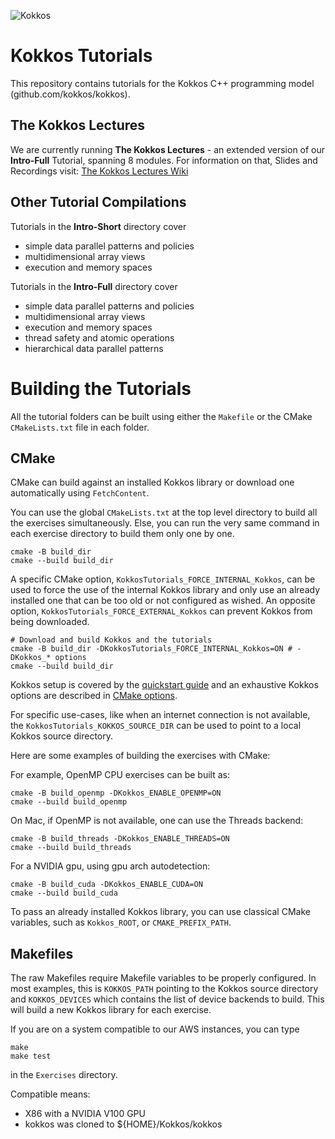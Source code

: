 ![Kokkos](https://avatars2.githubusercontent.com/u/10199860?s=200&v=4)

# Kokkos Tutorials

This repository contains tutorials for the Kokkos C++ programming
model (github.com/kokkos/kokkos). 

## The Kokkos Lectures

We are currently running **The Kokkos Lectures** - an extended version
of our **Intro-Full** Tutorial, spanning 8 modules. For information on that, 
Slides and Recordings visit: [The Kokkos Lectures Wiki](https://github.com/kokkos/kokkos-tutorials/wiki/Kokkos-Lecture-Series)

## Other Tutorial Compilations

Tutorials in the **Intro-Short** directory cover
 * simple data parallel patterns and policies
 * multidimensional array views
 * execution and memory spaces

Tutorials in the **Intro-Full** directory cover
 * simple data parallel patterns and policies
 * multidimensional array views
 * execution and memory spaces
 * thread safety and atomic operations
 * hierarchical data parallel patterns

# Building the Tutorials

All the tutorial folders can be built using either the `Makefile` or the CMake `CMakeLists.txt` file in each folder.

## CMake

CMake can build against an installed Kokkos library or download one automatically using `FetchContent`.

You can use the global `CMakeLists.txt` at the top level directory to build all the exercises simultaneously. Else, you
can run the very same command in each exercise directory to build them only one by one.

```shell
cmake -B build_dir
cmake --build build_dir
```

A specific CMake option, `KokkosTutorials_FORCE_INTERNAL_Kokkos`, can be used to force the use of the internal Kokkos
library and only use an already installed one that can be too old or not configured as wished. An opposite
option, `KokkosTutorials_FORCE_EXTERNAL_Kokkos` can prevent Kokkos from being downloaded.

```shell
# Download and build Kokkos and the tutorials
cmake -B build_dir -DKokkosTutorials_FORCE_INTERNAL_Kokkos=ON # -DKokkos_* options
cmake --build build_dir
```

Kokkos setup is covered by the [quickstart guide](https://kokkos.org/kokkos-core-wiki/quick_start.html) and an exhaustive
Kokkos options are described in [CMake options](https://kokkos.org/kokkos-core-wiki/keywords.html).

For specific use-cases, like when an internet connection is not available, the `KokkosTutorials_KOKKOS_SOURCE_DIR` can
be used to point to a local Kokkos source directory.

Here are some examples of building the exercises with CMake:

For example, OpenMP CPU exercises can be built as:
```shell
cmake -B build_openmp -DKokkos_ENABLE_OPENMP=ON
cmake --build build_openmp
```

On Mac, if OpenMP is not available, one can use the Threads backend:
```shell
cmake -B build_threads -DKokkos_ENABLE_THREADS=ON
cmake --build build_threads
```

For a NVIDIA gpu, using gpu arch autodetection:

```shell
cmake -B build_cuda -DKokkos_ENABLE_CUDA=ON
cmake --build build_cuda
```

To pass an already installed Kokkos library, you can use classical CMake variables,
such as `Kokkos_ROOT`, or `CMAKE_PREFIX_PATH`.

## Makefiles

The raw Makefiles require Makefile variables to be properly configured. 
In most examples, this is `KOKKOS_PATH` pointing to the Kokkos source directory
and `KOKKOS_DEVICES` which contains the list of device backends to build.
This will build a new Kokkos library for each exercise.

If you are on a system compatible to our AWS instances, you can type 
```shell
make
make test
```
in the `Exercises` directory.

Compatible means:
 * X86 with a NVIDIA V100 GPU
 * kokkos was cloned to ${HOME}/Kokkos/kokkos

